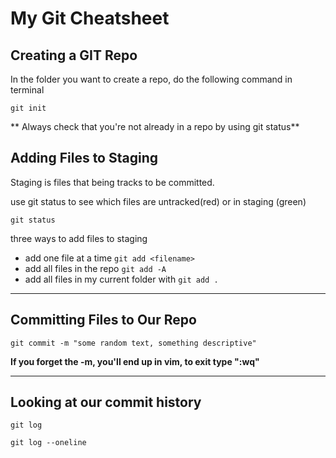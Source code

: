 # My Git Cheatsheet

## Creating a GIT Repo

In the folder you want to create a repo, do the following command in terminal 

```
git init
```

** Always check that you're not already in a repo by using git status**

## Adding Files to Staging

Staging is files that being tracks to be committed.

use git status to see which files are untracked(red) or in staging (green)

```
git status
```

three ways to add files to staging
- add one file at a time `git add <filename>`
- add all files in the repo `git add -A`
- add all files in my current folder with `git add .`

- - - 

## Committing Files to Our Repo

```
git commit -m "some random text, something descriptive"
```
**If you forget the -m, you'll end up in vim, to exit type ":wq"**

- - -

## Looking at our commit history

```
git log
```
```
git log --oneline
```
